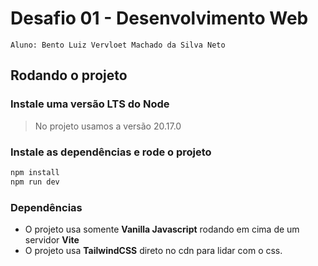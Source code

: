 # Desafio 01 - Desenvolvimento Web

`Aluno: Bento Luiz Vervloet Machado da Silva Neto`

## Rodando o projeto

### Instale uma versão LTS do Node

> No projeto usamos a versão 20.17.0
>

### Instale as dependências e rode o projeto

```sh
npm install
npm run dev
```

### Dependências

* O projeto usa somente **Vanilla Javascript** rodando em cima de um servidor **Vite**
* O projeto usa **TailwindCSS** direto no cdn para lidar com o css.
